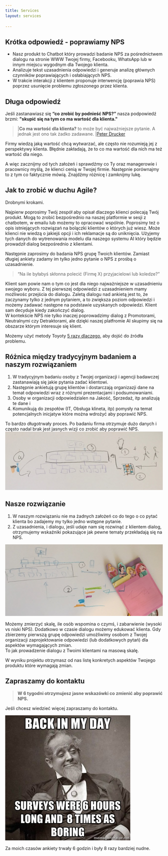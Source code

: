 ```yaml
---
title: Services
layout: services

---
```


## Krótka odpowiedź - poprawiamy NPS

- Nasz produkt to Chatbot który prowadzi badanie NPS za pośrednictwem dialogu na stronie WWW Twojej firmy, Facebooku, WhatsApp lub w innym miejscu wygodnym dla Twojego klienta.
- Analizuje tekst uzasadnienia odpowiedzi i generuje analizę głównych czynników poprawiających i osłabiających NPS. 
- W trakcie interakcji z klientem proponuje interwencję (poprawia NPS) poprzez usunięcie problemu zgłoszonego przez klienta.

## Długa odpowiedź

Jeśli zastanawiasz się **“co zrobić by podnieść NPS?”** nasza podpowiedź brzmi:
**"skupić się na tym co ma wartość dla klienta."**
 
>|**Co ma wartość dla klienta?** to może być najważniejsze pytanie. A jednak jest ono tak żadko zadawane.
>|[Peter Drucker](https://www.drucker.institute/wp-content/uploads/2018/08/Reading_Drucker-on-What-the-Customer-Values.pdf)

Firmy wiedzą jaką wartość chcą wytwarzać, ale często nie rozumieją jej z perspektywy klienta. 
Błędnie zakładają, że to co ma wartość dla nich ma też wartość dla niego.

A więc zacznijmy od tych założeń i sprawdźmy co Ty oraz managerowie i pracownicy myślą, że klienci cenią w Twojej firmie.
Następnie porównajmy to z tym co faktycznie mówią. Znajdźmy różnicę i zamknijmy lukę.

## Jak to zrobić w duchu Agile? 
Drobnymi krokami.

Najpierw poprosimy Twój zespół aby opisał dlaczego klienci polecają Twój produkt. Mogą to zrobić bezpośrednio na naszej platformie w sesji z chatbotem, w emailu lub możemy to opracować wspólnie. 
Poprosimy też o opis istniejących rozwiązań na bolączki klientów o których już wiesz. Może klienci nie wiedzą o jakiejś opcji i ich reklamacje są do uniknięcia.
Użyjemy tych danych do wytrenowania modelu dla naszego systemu AI który będzie prowadził dialog bezpośrednio z klientami.

Następnie zaprosimy do badania NPS grupę Twoich klientów. 
Zamiast długiej ankiety zadamy im tylko jedno pytanie o NPS z prośbą o uzasadnienie. 
> “Na ile byłabyś skłonna polecić (Firmę X) przyjacielowi lub koledze?”

Klient sam powie nam o tym co jest dla niego najważniejsze w uzasadnieniu swojego wyboru. Z tej pierwszej odpowiedzi z uzasadnieniem mamy moźliwośc przejścia do dialogu.
Zaletą dialogu nad ankietą jest to, że zaczynamy tylko z jednym pytaniem, a to zwiększa poziom odpowiedzi i możemy zadawać następne na podstawie uzyskanych odpowiedzi. Klient sam decyduje kiedy zakończyć dialog.  
W kontekście NPS nie tylko inaczej poprowadzimy dialog z Promotorami, Neutralnymi czy Detraktorami, ale dzięki naszej platfromie AI skupimy się na obszarze którym interesuje się klient.

Możemy użyć metody Toyoty [5 razy dlaczego](https://pl.wikipedia.org/wiki/Metoda_5_why), aby dojść do źródła problemu. 

## Różnica między tradycyjnym badaniem a naszym rozwiązaniem 

1. W tradycyjnym badaniu osoby z Twojej organizacji i agencji badawczej zastanawiają się jakie pytania zadać klientowi.
2. Następnie ankietują grupę klientów i dostarczają organizazji dane na temat odpowiedzi wraz z różnymi prezentacjami i podsumowaniami. 
3. Osoby w organizacji odpowiedzialen na Jakość, Sprzedaż, itp analizują te dane i 
4. Komunikują do zespołów (IT, Obsługa klineta, itp) pomysły na temat potencjalnych inicjatyw które można wdrożyć aby poprawić NPS.

To bardzo długotrwały proces. Po badaniu firma otrzymuje dużo danych i często nadal brak jest jasnych wizji co zrobić aby poprawić NPS.
![Badanie NPS dawniej](/images/IMG_3680-1.jpeg)

## Nasze rozwiązanie 

1. W naszym rozwiązaniu nie ma żadnych założeń co do tego o co pytać klienta bo zadajemy my tylko jedno wstępne pytanie. 
2. Z uzasadnienia, i dialogu, jeśli udaje nam się rozwinąć z klientem dialog, otrzymujemy wskaźniki pokazujące jak pewne tematy przekładają się na NPS.

![Badanie NPS Obecnie](/images/IMG_3681-1.jpeg)

Możemy zmierzyć skalę, ile osób wspomina o czymś, i zabarwienie (wysoki vs niski NPS). Dodatkowo w czasie dialogu możemy edukować klienta. 
Gdy zbierzemy pierwszą grupę odpowiedzi umożliwimy osobom z Twojej organizacji zaprojektowanie odpowiedzi (lub dodatkowych pytań) dla aspektów wymagających zmian.  
To jak prowadzenie dialogu z Twoimi klientami na masową skalę. 

W wyniku projektu otrzymasz od nas listę konkretych aspektów Twojego produktu które wymagają zmian.

## Zapraszamy do kontaktu

>**W 6 tygodni otrzymujesz jasne wskazówki co zmienić aby poprawić NPS.**

Jeśli chcesz wiedzieć więcej zapraszamy do kontaktu.

![Meme](/images/illustrations/110165521_3147570258659626_6549190786476460560_n.jpg)

Za moich czasów ankiety trwały 6 godzin i były 8 razy bardziej nudne. 